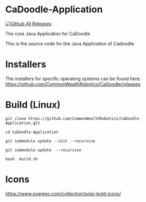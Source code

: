 # CaDoodle-Application


[![Github All Releases](https://img.shields.io/github/downloads/CommonWealthRobotics/CaDoodle-Application/total.svg)]()

The core Java Application for CaDoodle

This is the source code for the Java Application of Cadoodle. 

# Installers

The installers for specific operating systems can be found here: https://github.com/CommonWealthRobotics/CaDoodle/releases


# Build (Linux)

```
git clone https://github.com/CommonWealthRobotics/CaDoodle-Application.git

cd CaDoodle-Application

git submodule update --init --recursive

git submodule update  --recursive

bash  build.sh

```

# Icons 

https://www.svgrepo.com/collection/solar-bold-icons/

